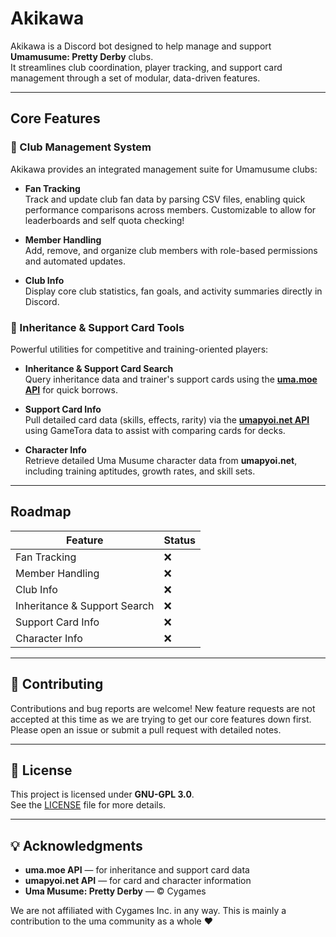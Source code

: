 # Akikawa

Akikawa is a Discord bot designed to help manage and support **Umamusume: Pretty Derby** clubs.  
It streamlines club coordination, player tracking, and support card management through a set of modular, data-driven features.

---

## Core Features

### 🧭 Club Management System
Akikawa provides an integrated management suite for Umamusume clubs:

- **Fan Tracking**  
  Track and update club fan data by parsing CSV files, enabling quick performance comparisons across members. Customizable to allow for leaderboards and self quota checking!

- **Member Handling**  
  Add, remove, and organize club members with role-based permissions and automated updates.

- **Club Info**  
  Display core club statistics, fan goals, and activity summaries directly in Discord.

### 🧬 Inheritance & Support Card Tools
Powerful utilities for competitive and training-oriented players:

- **Inheritance & Support Card Search**  
  Query inheritance data and trainer's support cards using the **[uma.moe API](https://uma.moe/)** for quick borrows.

- **Support Card Info**  
  Pull detailed card data (skills, effects, rarity) via the **[umapyoi.net API](https://umapyoi.net/)** using GameTora data to assist with comparing cards for decks.

- **Character Info**  
  Retrieve detailed Uma Musume character data from **umapyoi.net**, including training aptitudes, growth rates, and skill sets.

---

## Roadmap

| Feature | Status | 
|----------|---------|
| Fan Tracking | ❌ |
| Member Handling | ❌ |
| Club Info | ❌ |
| Inheritance & Support Search | ❌ |
| Support Card Info | ❌ |
| Character Info | ❌ |

---

## 🤝 Contributing

Contributions and bug reports are welcome! New feature requests are not accepted at this time as we are trying to get our core features down first. 
Please open an issue or submit a pull request with detailed notes.

---

## 📜 License

This project is licensed under **GNU-GPL 3.0**.  
See the [LICENSE](LICENSE) file for more details.

---

## 💡 Acknowledgments

- **uma.moe API** — for inheritance and support card data  
- **umapyoi.net API** — for card and character information  
- **Uma Musume: Pretty Derby** — © Cygames

We are not affiliated with Cygames Inc. in any way. This is mainly a contribution to the uma community as a whole ♥️
